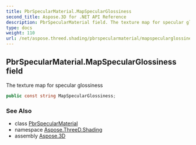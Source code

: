 ```yaml
---
title: PbrSpecularMaterial.MapSpecularGlossiness
second_title: Aspose.3D for .NET API Reference
description: PbrSpecularMaterial field. The texture map for specular glossiness
type: docs
weight: 110
url: /net/aspose.threed.shading/pbrspecularmaterial/mapspecularglossiness/
---
```

## PbrSpecularMaterial.MapSpecularGlossiness field

The texture map for specular glossiness

```csharp
public const string MapSpecularGlossiness;
```

### See Also

* class [PbrSpecularMaterial](../)
* namespace [Aspose.ThreeD.Shading](../../pbrspecularmaterial/)
* assembly [Aspose.3D](../../../)



